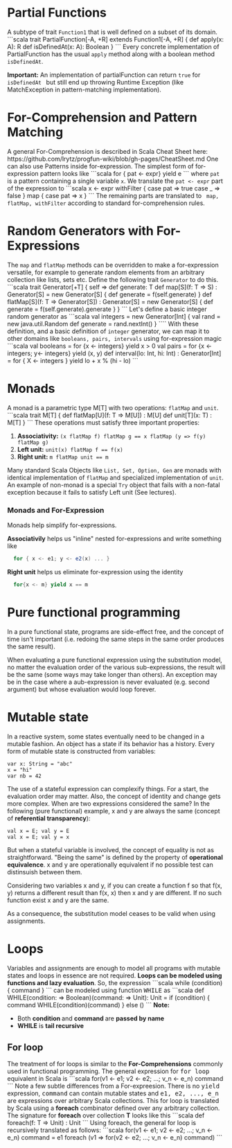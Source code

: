 <h1>Partial Functions</h1>
A subtype of trait <code>Function1</code> that is well defined on a subset of its domain.
```scala
  trait PartialFunction[-A, +R] extends Function1[-A, +R] {
    def apply(x: A): R
    def isDefinedAt(x: A): Boolean
  }
```
Every concrete implementation of PartialFunction has the usual <code>apply</code> method along with a boolean method <code>isDefinedAt</code>.

<b>Important:</b> An implementation of partialFunction can return <code>true</code> for <code>isDefinedAt </code> but still end up throwing Runtime Exception (like MatchException in pattern-matching implementation).
<h1>For-Comprehension and Pattern Matching</h1>
A general For-Comprehension is described in Scala Cheat Sheet here: https://github.com/lrytz/progfun-wiki/blob/gh-pages/CheatSheet.md One can also use Patterns inside for-expression. The simplest form of for-expression pattern looks like
```scala
for { pat <- expr} yield e
```
where <code>pat</code> is a pattern containing a single variable <code>x</code>. We translate the <code>pat <- expr</code> part of the expression to
```scala
x <- expr withFilter {
    case pat => true
    case _ => false
  } map {
    case pat => x
  }
```
The remaining parts are translated to <code> map, flatMap, withFilter</code> according to standard for-comprehension rules.
<h1>Random Generators with For-Expressions</h1>
The <code>map</code> and <code>flatMap</code> methods can be overridden to make a for-expression versatile, for example to generate random elements from an arbitrary collection like lists, sets etc. Define the following trait <code>Generator</code> to do this.
```scala
trait Generator[+T] {
  self =>
  def generate: T
  def map[S](f: T => S) : Generator[S] = new Generator[S] {
    def generate = f(self.generate)
  }
  def flatMap[S](f: T => Generator[S]) : Generator[S] = new Generator[S] {
    def generate = f(self.generate).generate
  }
}
```
Let's define a basic integer random generator as 
```scala
val integers = new Generator[Int] {
  val rand = new java.util.Random
  def generate = rand.nextInt()
}
````
With these definition, and a basic definition of <code>integer</code> generator, we can map it to other domains like <code>booleans, pairs, intervals</code> using for-expression magic
```scala
val booleans = for {x <- integers} yield x > 0
val pairs = for {x <- integers; y<- integers} yield (x, y)
def interval(lo: Int, hi: Int) : Generator[Int] = for { X <- integers } yield lo + x % (hi - lo)
```
<h1>Monads</h1>
A monad is a parametric type M[T] with two operations: <code>flatMap</code> and <code>unit</code>. 
```scala
trait M[T] {
  def flatMap[U](f: T => M[U]) : M[U]
  def unit[T](x: T) : M[T]
}
```
These operations must satisfy three important properties:
<ol>
  <li><b>Associativity:</b> <code>(x flatMap f) flatMap g == x flatMap (y => f(y) flatMap g)</code></li>
  <li><b>Left unit:</b> <code>unit(x) flatMap f == f(x)</code></li>
  <li><b>Right unit:</b> <code>m flatMap unit == m</code></li>
</ol>
Many standard Scala Objects like <code>List, Set, Option, Gen</code> are monads with identical implementation of <code>flatMap</code> and specialized implementation of <code>unit</code>. An example of non-monad is a special <code>Try</code> object that fails with a non-fatal exception because it fails to satisfy Left unit (See lectures). 
<h3>Monads and For-Expression</h3>
Monads help simplify for-expressions. 

<b>Associativily</b> helps us "inline" nested for-expressions and write something like 
```scala  
  for { x <- e1; y <- e2(x) ... }
```
<b>Right unit</b> helps us eliminate for-expression using the identity 
```scala
  for{x <- m} yield x == m
```

<h1>Pure functional programming</h1>

In a pure functional state, programs are side-effect free, and the concept of time isn't important (i.e. redoing the same steps in the same order produces the same result).

When evaluating a pure functional expression using the substitution model, no matter the evaluation order of the various sub-expressions, the result will be the same (some ways may take longer than others). An exception may be in the case where a aub-expression is never evaluated (e.g. second argument) but whose evaluation would loop forever.

<h1>Mutable state</h1>

In a reactive system, some states eventually need to be changed in a mutable fashion. An object has a state if its behavior has a history. Every form of mutable state is constructed from variables:

    var x: String = "abc"
    x = "hi"
    var nb = 42

The use of a stateful expression can complexify things. For a start, the evaluation order may matter. Also, the concept of identity and change gets more complex. When are two expressions considered the same? In the following (pure functional) example, x and y are always the same (concept of <b>referential transparency</b>):

    val x = E; val y = E
    val x = E; val y = x

But when a stateful variable is involved, the concept of equality is not as straightforward. "Being the same" is defined by the property of <b>operational equivalence</b>. x and y are operationally equivalent if no possible test can distinsuish between them.

Considering two variables x and y, if you can create a function f so that f(x, y) returns a different result than f(x, x) then x and y are different. If no such function exist x and y are the same.

As a consequence, the substitution model ceases to be valid when using assignments.

<h1> Loops </h1>
Variables and assignments are enough to model all programs with mutable states and loops in essence are not required. <b>Loops can be modeled using functions and lazy evaluation</b>. So, the expression
```scala
    while (condition) { command }
```
can be modeled using function <tt>WHILE</tt> as
```scala
    def WHILE(condition: => Boolean)(command: => Unit): Unit = 
        if (condition) {
            command
            WHILE(condition)(command)
        }
        else ()
```
<b>Note:</b> 
<ul>
    <li> Both <b> condition </b> and <b> command </b> are <b> passed by name </b></li>
    <li> <b>WHILE</b> is <b>tail recursive</b></li>
</ul>
    

<h2>For loop</h2>
The treatment of for loops is similar to the <b>For-Comprehensions</b> commonly used in functional programming. The general expression for <tt>for loop</tt> equivalent in Scala is 
```scala
    for(v1 <- e1; v2 <- e2; ...; v_n <- e_n) command
```
Note a few subtle differences from a For-expreesion. There is no <tt>yield</tt> expression, <tt>command</tt> can contain mutable states and <tt>e1, e2, ..., e_n</tt> are expressions over arbitrary Scala collections. This for loop is translated by Scala using a <b>foreach</b> combinator defined over any arbitrary collection. The signature for <b>foreach</b> over collection <b>T</b> looks like this
```scala
def foreach(f: T => Unit) : Unit
```
Using foreach, the general for loop is recursively translated as follows:
```scala
    for(v1 <- e1; v2 <- e2; ...; v_n <- e_n) command = 
        e1 foreach (v1 => for(v2 <- e2; ...; v_n <- e_n) command)
```
